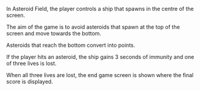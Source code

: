 In Asteroid Field, the player controls a ship that spawns in the centre of the screen.

The aim of the game is to avoid asteroids that spawn at the top of the screen and move towards the bottom.

Asteroids that reach the bottom convert into points.

If the player hits an asteroid, the ship gains 3 seconds of immunity and one of three lives is lost. 

When all three lives are lost, the end game screen is shown where the final score is displayed. 
